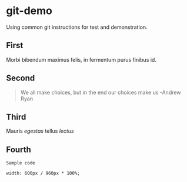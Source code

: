# git-demo
Using common git instructions for test and demonstration.

## First
Morbi bibendum  maximus felis, in fermentum  purus finibus id.

## Second
> We all make choices, but in the end our choices make us -Andrew Ryan

## **Third**

Mauris *egestas* tellus *lectus*

## Fourth

`Sample code`
``` [SCSS]
width: 600px / 960px * 100%;
```
